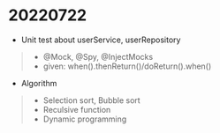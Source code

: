# 20220722

- Unit test about userService, userRepository
> - @Mock, @Spy, @InjectMocks
> - given: when().thenReturn()/doReturn().when()

- Algorithm
> - Selection sort, Bubble sort
> - Reculsive function
> - Dynamic programming
